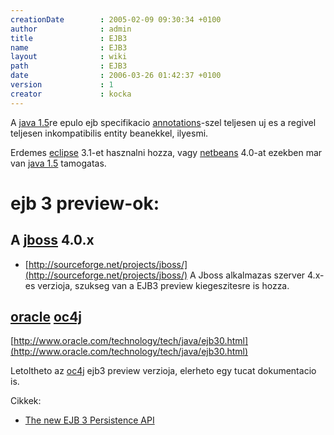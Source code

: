 ```yaml
---
creationDate        : 2005-02-09 09:30:34 +0100 
author              : admin 
title               : EJB3 
name                : EJB3 
layout              : wiki 
path                : EJB3 
date                : 2006-03-26 01:42:37 +0100 
version             : 1 
creator             : kocka 
---
```

A [java 1.5](java%201.5.html)re epulo ejb specifikacio [annotations](annotations.html)-szel teljesen uj es a regivel teljesen inkompatibilis entity beanekkel, ilyesmi.

Erdemes [eclipse](Eclipse.html) 3.1-et hasznalni hozza, vagy [netbeans](Netbeans.html) 4.0-at ezekben mar van [java 1.5](java%201.5.html) tamogatas.

# ejb 3 preview-ok:


## A [jboss](jboss.html) 4.0.x 


*   [http://sourceforge.net/projects/jboss/](http://sourceforge.net/projects/jboss/) A Jboss alkalmazas szerver 4.x-es verzioja, szukseg van a EJB3 preview kiegeszitesre is hozza.

## [oracle](Oracle.html) [oc4j](oc4j.html)


[http://www.oracle.com/technology/tech/java/ejb30.html](http://www.oracle.com/technology/tech/java/ejb30.html)

Letoltheto az [oc4j](oc4j.html) ejb3 preview verzioja, elerheto egy tucat dokumentacio is.

Cikkek:

*   [The new EJB 3 Persistence API](http://media.techtarget.com/tss/BeJUG/EJB3/index.html)
